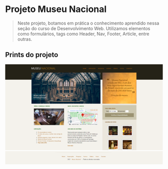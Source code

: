 # Projeto Museu Nacional

>Neste projeto, botamos em prática o conhecimento aprendido nessa seção do curso de Desenvolvimento Web. Utilizamos elementos como formulários, tags como Header, Nav, Footer, Article, entre outras.

## Prints do projeto

<img src="Prints Projeto/print1.PNG">
<img src="Prints Projeto/print2.PNG">